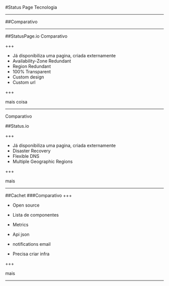 #Status Page Tecnologia

---

##Comparativo

---

##StatusPage.io
Comparativo

+++

* Já disponibiliza uma pagina, criada externamente
* Availability-Zone Redundant
* Region Redundant
* 100% Transparent
* Custom design
* Custom url

+++

mais coisa

---

Comparativo

##Status.io

+++

* Já disponibiliza uma pagina, criada externamente
* Disaster Recovery
* Flexible DNS
* Multiple Geographic Regions

+++

mais

---

##Cachet
###Comparativo
+++

* Open source
* Lista de componentes
* Metrics
* Api json
* notifications email

* Precisa criar infra 

+++

mais

---